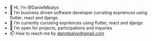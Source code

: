 - 👋 Hi, I’m @DanielMbalyo
- 👀 I’m business driven software developer currating expriences using flutter, react and django
- 🌱 I’m currently currating expriences using flutter, react and django
- 💞️ I’m open for projects, participations and inquiries
- 📫 How to reach me by danmbalyo@gmail.com

<!---
DanielMbalyo/DanielMbalyo is a ✨ special ✨ repository because its `README.md` (this file) appears on your GitHub profile.
You can click the Preview link to take a look at your changes.
--->
